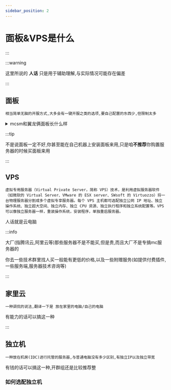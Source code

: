```yaml
---
sidebar_position: 2
---
```


# 面板&VPS是什么

:::

:::warning

这里所说的 **人话** 只是用于辅助理解,与实际情况可能存在偏差

:::

## 面板

```
相当简单无脑的开服方式,大多会有一键开服之类的选项,要自己配置的东西少,但限制太多
```
<details>
<summary>mcsm和翼龙俩面板长什么样</summary>

**mcsm**

![](_images/mcsm.png)

**翼龙**

![](_images/翼龙面板.png)

</details>

:::tip

不是说面板一定不好,你甚至能在自己机器上安装面板来用,只是咱**不推荐**你购置服务器的时候买面板来用

:::

## VPS

```
虚拟专用服务器（Virtual Private Server，简称 VPS）技术，是利用虚拟服务器软件（如微软的 Virtual Server、VMware 的 ESX server、SWsoft 的 Virtuozzo）将一台物理服务器分割成多个虚拟专享服务器。每个 VPS 主机都可选配独立公网 IP 地址、独立操作系统、独立超大空间、独立内存、独立 CPU 资源、独立执行程序和独立系统配置等。VPS 可以像独立服务器一样，重装操作系统，安装程序，单独重启服务器。
```

人话就是云电脑

:::info

大厂(指腾讯云,阿里云等)那些服务器不是不能买,但是贵,而且大厂不是专搞mc服务器的

你去一些技术群里找人买一般能有更低的价格,以及一些附赠服务(如提供付费插件,一些服务端,服务器技术咨询等)

:::

## 家里云

```
一种调侃的说法,翻译一下是 放在家里的电脑/自己的电脑
```

有能力的话可以搞这一种

:::

## 独立机

```
一种放在机房(IDC)进行托管的服务器,与普通电脑没有多少区别,有独立IP以及独立带宽
```

有钱的话可以搞这一种,开群组还是比较推荐整  

### 如何选配独立机
